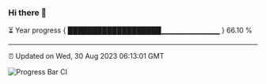 ### Hi there 👋

⏳ Year progress { ███████████████████▁▁▁▁▁▁▁▁▁▁▁ } 66.10 %

---

⏰ Updated on Wed, 30 Aug 2023 06:13:01 GMT

![Progress Bar CI](https://github.com/liununu/liununu/workflows/Progress%20Bar%20CI/badge.svg)
